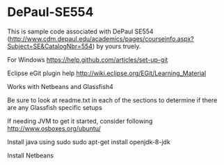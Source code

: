 DePaul-SE554
============

This is sample code associated with DePaul SE554 (http://www.cdm.depaul.edu/academics/pages/courseinfo.aspx?Subject=SE&CatalogNbr=554) by yours truely.

For Windows https://help.github.com/articles/set-up-git

Eclipse eGit plugin help http://wiki.eclipse.org/EGit/Learning_Material

Works with Netbeans and Glassfish4

Be sure to look at readme.txt in each of the sections to determine if there are any Glassfish specific setups

If needing JVM to get it started, consider following
http://www.osboxes.org/ubuntu/

Install java using
sudo  sudo apt-get install openjdk-8-jdk

Install Netbeans
